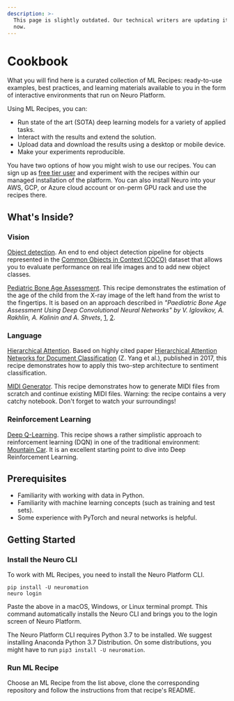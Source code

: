 ```yaml
---
description: >-
  This page is slightly outdated. Our technical writers are updating it right
  now.
---
```


# Cookbook

What you will find here is a curated collection of ML Recipes: ready-to-use examples, best practices, and learning materials available to you in the form of interactive environments that run on Neuro Platform.

Using ML Recipes, you can:

* Run state of the art \(SOTA\) deep learning models for a variety of applied tasks.
* Interact with the results and extend the solution.
* Upload data and download the results using a desktop or mobile device.
* Make your experiments reproducible.

You have two options of how you might wish to use our recipes. You can sign up as [free tier user](https://neu.ro/) and experiment with the recipes within our managed installation of the platform. You can also install Neuro into your AWS, GCP, or Azure cloud account or on-perm GPU rack and use the recipes there.

## What's Inside?

### Vision

[Object detection](object-detection.md). An end to end object detection pipeline for objects represented in the [Common Objects in Context \(COCO\)](http://cocodataset.org) dataset that allows you to evaluate performance on real life images and to add new object classes.

[Pediatric Bone Age Assessment](pediatric-bone-age-assessment.md). This recipe demonstrates the estimation of the age of the child from the X-ray image of the left hand from the wrist to the fingertips. It is based on an approach described in _"Paediatric Bone Age Assessment Using Deep Convolutional Neural Networks" by V. Iglovikov, A. Rakhlin, A. Kalinin and A. Shvets_, [1](https://link.springer.com/chapter/10.1007%2F978-3-030-00889-5_34), [2](https://www.biorxiv.org/content/biorxiv/early/2018/06/20/234120.full.pdf).

### Language

[Hierarchical Attention](hierarchical-attention-for-sentiment-classification.md). Based on highly cited paper [Hierarchical Attention Networks for Document Classification](https://arxiv.org/abs/1608.07775) \(Z. Yang et al.\), published in 2017, this recipe demonstrates how to apply this two-step architecture to sentiment classification.

[MIDI Generator](midi-generator.md). This recipe demonstrates how to generate MIDI files from scratch and continue existing MIDI files. Warning: the recipe contains a very catchy notebook. Don't forget to watch your surroundings!

### Reinforcement Learning

[Deep Q-Learning](deep-q-learning-dqn.md). This recipe shows a rather simplistic approach to reinforcement learning \(DQN\) in one of the traditional environment: [Mountain Car](https://gym.openai.com/envs/MountainCar-v0/). It is an excellent starting point to dive into Deep Reinforcement Learning.

## Prerequisites

* Familiarity with working with data in Python.
* Familiarity with machine learning concepts \(such as training and test sets\).
* Some experience with PyTorch and neural networks is helpful.

## Getting Started

### Install the Neuro CLI

To work with ML Recipes, you need to install the Neuro Platform CLI.

```text
pip install -U neuromation
neuro login
```

Paste the above in a macOS, Windows, or Linux terminal prompt. This command automatically installs the Neuro CLI and brings you to the login screen of Neuro Platform.

The Neuro Platform CLI requires Python 3.7 to be installed. We suggest installing Anaconda Python 3.7 Distribution. On some distributions, you might have to run `pip3 install -U neuromation`.

### Run ML Recipe

Choose an ML Recipe from the list above, clone the corresponding repository and follow the instructions from that recipe's README.

